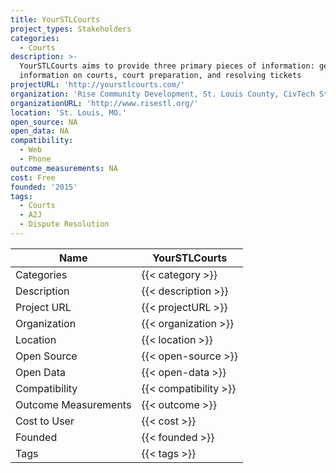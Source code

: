```yaml
---
title: YourSTLCourts
project_types: Stakeholders
categories:
  - Courts
description: >-
  YourSTLCourts aims to provide three primary pieces of information: general
  information on courts, court preparation, and resolving tickets
projectURL: 'http://yourstlcourts.com/'
organization: 'Rise Community Development, St. Louis County, CivTech St. Louis'
organizationURL: 'http://www.risestl.org/'
location: 'St. Louis, MO.'
open_source: NA
open_data: NA
compatibility:
  - Web
  - Phone
outcome_measurements: NA
cost: Free
founded: '2015'
tags:
  - Courts
  - A2J
  - Dispute Resolution
---
```

Name                    |  YourSTLCourts  
------------------------|----
Categories              | {{< category >}} 
Description             | {{< description >}} 
Project URL             | {{< projectURL >}} 
Organization            | {{< organization >}} 
Location                | {{< location >}} 
Open Source             | {{< open-source >}} 
Open Data               | {{< open-data >}} 
Compatibility           | {{< compatibility >}} 
Outcome Measurements    | {{< outcome >}} 
Cost to User            | {{< cost >}} 
Founded                 | {{< founded >}} 
Tags                    | {{< tags >}} 
